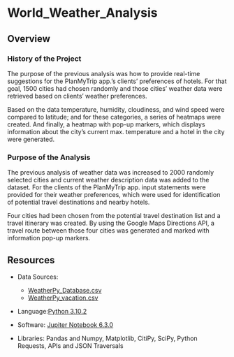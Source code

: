 # World_Weather_Analysis

## Overview

### History of the Project

The purpose of the previous analysis was how to provide real-time suggestions for the PlanMyTrip app.’s clients’ preferences of hotels. For that goal, 1500 cities had chosen randomly and those cities’ weather data were retrieved based on clients’ weather preferences. 

Based on the data temperature, humidity, cloudiness, and wind speed were compared to latitude; and for these categories, a series of heatmaps were created. And finally, a heatmap with pop-up markers, which displays information about the city’s current max. temperature and a hotel in the city were generated. 

### Purpose of the Analysis

The previous analysis of weather data was increased to 2000 randomly selected cities and current weather description data was added to the dataset. For the clients of the PlanMyTrip app. input statements were provided for their weather preferences, which were used for identification of potential travel destinations and nearby hotels. 

Four cities had been chosen from the potential travel destination list and a travel itinerary was created. By using the Google Maps Directions API, a travel route between those four cities was generated and marked with information pop-up markers. 











## Resources
- Data Sources:

  * [WeatherPy_Database.csv](https://github.com/duygusimsek/World_Weather_Analysis/blob/main/Weather_Database/WeatherPy_Database.csv)
  * [WeatherPy_vacation.csv](https://github.com/duygusimsek/World_Weather_Analysis/blob/main/Vacation_Search/WeatherPy_vacation.csv)

-  Language:[Python 3.10.2](https://www.python.org/downloads)
-  Software: [Jupiter Notebook 6.3.0](https://jupyter.org/)
-  Libraries: Pandas and Numpy, Matplotlib, CitiPy, SciPy, Python Requests, APIs and JSON Traversals
